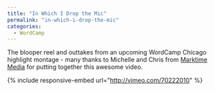```yaml
---
title: "In Which I Drop the Mic"
permalink: "in-which-i-drop-the-mic"
categories:
  - WordCamp
---
```


The blooper reel and outtakes from an upcoming WordCamp Chicago highlight montage - many thanks to Michelle and Chris from <a href="http://marktimemedia.com">Marktime Media</a> for putting together this awesome video.

{% include responsive-embed url="http://vimeo.com/70222010" %}